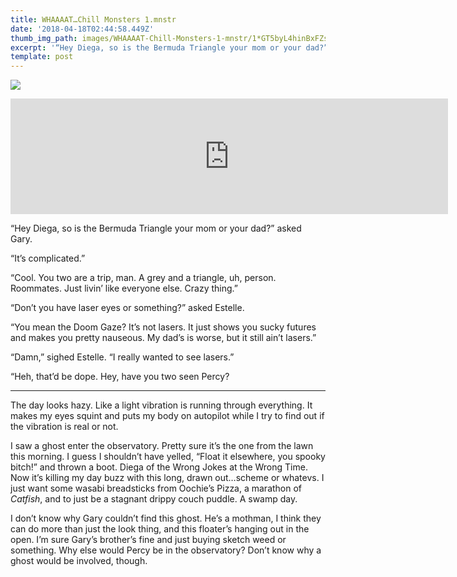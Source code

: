 ```yaml
---
title: WHAAAAT…Chill Monsters 1.mnstr
date: '2018-04-18T02:44:58.449Z'
thumb_img_path: images/WHAAAAT-Chill-Monsters-1-mnstr/1*GT5byL4hinBxFZs0oKsQmg.jpeg
excerpt: '“Hey Diega, so is the Bermuda Triangle your mom or your dad?” asked Gary.'
template: post
---
```

![](/images/WHAAAAT-Chill-Monsters-1-mnstr/1*GT5byL4hinBxFZs0oKsQmg.jpeg)

<iframe src="https://play.ht/embed/?article_url=https://medium.com/_p/whaaaat-chill-monsters-monstr-503c6b06dd42" width="700" height="185" frameborder="0" scrolling="no"></iframe>

“Hey Diega, so is the Bermuda Triangle your mom or your dad?” asked Gary.

“It’s complicated.”

“Cool. You two are a trip, man. A grey and a triangle, uh, person. Roommates. Just livin’ like everyone else. Crazy thing.”

“Don’t you have laser eyes or something?” asked Estelle.

“You mean the Doom Gaze? It’s not lasers. It just shows you sucky futures and makes you pretty nauseous. My dad’s is worse, but it still ain’t lasers.”

“Damn,” sighed Estelle. “I really wanted to see lasers.”

“Heh, that’d be dope. Hey, have you two seen Percy?

* * *

The day looks hazy. Like a light vibration is running through everything. It makes my eyes squint and puts my body on autopilot while I try to find out if the vibration is real or not.

I saw a ghost enter the observatory. Pretty sure it’s the one from the lawn this morning. I guess I shouldn’t have yelled, “Float it elsewhere, you spooky bitch!” and thrown a boot. Diega of the Wrong Jokes at the Wrong Time. Now it’s killing my day buzz with this long, drawn out…scheme or whatevs. I just want some wasabi breadsticks from Oochie’s Pizza, a marathon of *Catfish*, and to just be a stagnant drippy couch puddle. A swamp day.

I don’t know why Gary couldn’t find this ghost. He’s a mothman, I think they can do more than just the look thing, and this floater’s hanging out in the open. I’m sure Gary’s brother’s fine and just buying sketch weed or something. Why else would Percy be in the observatory? Don’t know why a ghost would be involved, though.
